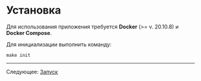 # Установка

Для использования приложения требуется **Docker** (>= v. 20.10.8) и **Docker Compose**.

Для инициализации выполнить команду:
```
make init
```

---

Следующее: [Запуск](../03-start/README.md)
